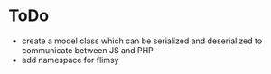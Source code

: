 # ToDo

* create a model class which can be serialized and deserialized to communicate between JS and PHP
* add namespace for flimsy

